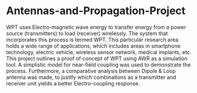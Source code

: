 # Antennas-and-Propagation-Project

WPT uses Electro-magnetic wave energy to transfer energy from a power source (transmitters) to load (receiver) wirelessly. The system that incorporates this process is termed WPT. This particular research area holds a wide range of applications, which includes areas in smartphone technology, electric vehicle, wireless sensor network, medical implants, etc. This project outlines a proof of concept of WPT using AWR as a simulation tool. A simplistic model for near-field coupling was used to demonstrate the process. Furthermore, a comparative analysis between Dipole & Loop antenna was made, to justify which combinations as a transmitter and receiver unit yields a better Electro-coupling response.
